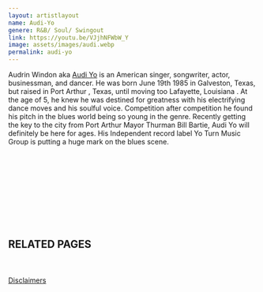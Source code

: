 ```yaml
---
layout: artistlayout
name: Audi-Yo
genere: R&B/ Soul/ Swingout
link: https://youtu.be/VJjhNFWbW_Y
image: assets/images/audi.webp
permalink: audi-yo
---
```

<div><div><div><div><div><div><div><div><div><div><p>Audrin Windon aka&nbsp;<a target="_blank" rel="nofollow noreferrer noopener" href="https://www.instagram.com/officialaudiyo/">Audi Yo</a>&nbsp;is an American singer, songwriter, actor, businessman, and dancer. He was born June 19th 1985 in Galveston, Texas, but raised in Port Arthur , Texas, until moving too Lafayette, Louisiana . At the age of 5, he knew he was destined for greatness with his electrifying dance moves and his soulful voice. Competition after competition he found his pitch in the blues world being so young in the genre. Recently getting the key to the city from Port Arthur Mayor Thurman Bill Bartie, Audi Yo will definitely be here for ages. His Independent record label Yo Turn Music Group is putting a huge mark on the blues scene.</p><div> </div><p> </p><p> </p></div><div><div><div><div><div> </div></div></div><div><div><div><div> </div></div></div></div><div><div> </div></div></div></div></div></div><div><div><h2>RELATED PAGES​​​</h2></div></div></div></div></div></div></div></div></div>

<div> </div>

<div><div><div><div><div> </div></div></div></div><div><div><div><div><a href="https://en.everybodywiki.com/Everybodywiki:General_disclaimer">Disclaimers</a>​​​</div></div></div></div></div>
